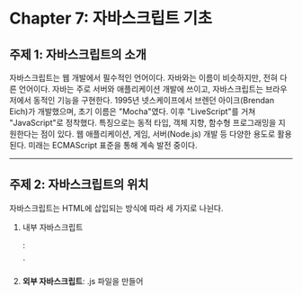 # Chapter 7: 자바스크립트 기초

## 주제 1: 자바스크립트의 소개

자바스크립트는 웹 개발에서 필수적인 언어이다. 자바와는 이름이 비슷하지만, 전혀 다른 언어이다. 자바는 주로 서버와 애플리케이션 개발에 쓰이고, 자바스크립트는 브라우저에서 동적인 기능을 구현한다.
 1995년 넷스케이프에서 브렌던 아이크(Brendan Eich)가 개발했으며, 초기 이름은 "Mocha"였다. 이후 "LiveScript"를 거쳐 "JavaScript"로 정착했다.
 특징으로는 동적 타입, 객체 지향, 함수형 프로그래밍을 지원한다는 점이 있다. 웹 애플리케이션, 게임, 서버(Node.js) 개발 등 다양한 용도로 활용된다. 미래는 ECMAScript 표준을 통해 계속 발전 중이다.

------

## 주제 2: 자바스크립트의 위치

자바스크립트는 HTML에 삽입되는 방식에 따라 세 가지로 나뉜다.

1. 내부 자바스크립트

   : 

   <script>

    태그 안에 직접 작성한다.

   html

   Collapse자동 줄바꿈복사

   `<script>    console.log("내부 자바스크립트이다."); </script>`

2. **외부 자바스크립트**: .js 파일을 만들어 <script src="파일명.js">로 연결한다.

3. **인라인 자바스크립트**: HTML 태그 속성(예: onclick)에 직접 작성한다.

------

## 주제 3: 문장

문장은 자바스크립트 코드의 기본 단위이다. 세미콜론(;)으로 끝난다. 여러 문장을 {}로 묶으면 블록이 된다.
 문자는 UTF-16 문자 집합을 사용하며, 대소문자를 구분한다. 예를 들어, var와 VAR는 다르다.
 주석은 // (한 줄) 또는 /* */ (여러 줄)로 작성한다.

javascript

Collapse자동 줄바꿈복사

```
// 한 줄 주석이다. var x = 10; /* 변수 선언이다. */
```

------

## 주제 4: 변수

변수는 데이터를 저장하는 공간이다. var, let, const 키워드로 선언한다.

- var: 재선언 가능, 함수 스코프이다.
- let: 블록 스코프, 재선언 불가이다.
- const: 상수, 값 변경 불가이다.

javascript

Collapse자동 줄바꿈복사

```
let name = "홍길동"; const PI = 3.14;
```

------

## 주제 5: 데이터 타입

자바스크립트는 다양한 데이터 타입을 지원한다.

- **수치형(number)**: 정수와 실수를 포함한다. 예: 42, 3.14.

- **부울형(boolean)**: true 또는 false이다.

- **문자열(string)**: 텍스트 데이터이다. "hello"나 'hello'로 표현한다.

- 템플릿 리터럴

  : 백틱(

  `

  )을 사용하며 변수 삽입이 가능하다.

  javascript

  Collapse자동 줄바꿈복사

  `let name = "김철수"; console.log(`안녕, ${name}이다.`);`

- **객체형(object)**: 키-값 쌍으로 데이터를 저장한다. 예: { name: "이영희" }.

------

## 주제 6: 연산자

연산자는 데이터를 조작한다.

- **산술 연산자**: +, -, *, /, %이다.
- **할당 연산자**: =, +=, -= 등이다.
- **문자열에서의 +**: 문자열을 연결한다. 예: "안녕" + "하세요".
- **비교 연산자**: ==, ===, <, > 등이다.
- **논리 연산자**: &&(AND), ||(OR), !(NOT)이다.
- **조건 연산자**: 삼항 연산자(?:)이다.
- **연산자 우선순위**: 괄호가 최우선이다.

javascript

Collapse자동 줄바꿈복사

```
let x = 5 + 3 * 2; // 11이다.
```

------

## 주제 7: 자바스크립트 입출력

입출력은 사용자와 상호작용하거나 결과를 보여준다.

- prompt(): 사용자 입력을 받는다.
- confirm(): 확인/취소 대화상자를 띄운다.
- HTML 문서에 쓰기: document.write()이다.
- HTML 요소 접근: document.getElementById()로 한다.
- console.log(): 콘솔에 출력한다.

javascript

Collapse자동 줄바꿈복사

```
let answer = prompt("이름은?"); console.log(answer);
```

------

## 주제 8: 조건문

조건문은 조건에 따라 코드를 실행한다.

- **if-else 문**: 조건이 참일 때와 거짓일 때를 나눈다.
- **연속적인 if 문**: 여러 조건을 순차적으로 확인한다.
- **switch 문**: 값에 따라 분기한다.

javascript

Collapse자동 줄바꿈복사

```
let score = 85; if (score >= 90) {    console.log("A이다."); } else {    console.log("B이다."); }
```

------

## 주제 9: 반복문

반복문은 코드를 반복 실행한다.

- **while 루프**: 조건이 참일 동안 반복한다.
- **for 루프**: 초기값, 조건, 증감을 설정한다.
- **중첩 반복문**: 반복문 안에 반복문이다.
- **do/while 루프**: 최소 한 번 실행한다.
- **break 문**: 반복을 종료한다.
- **continue 문**: 다음 반복으로 넘어간다.

javascript

Collapse자동 줄바꿈복사

```
for (let i = 0; i < 5; i++) {    console.log(i); }
```

------

## 주제 10: 함수

함수는 재사용 가능한 코드 블록이다.

- **인수와 매개변수**: 함수에 데이터를 전달한다.
- **무명 함수**: 이름 없는 함수이다.
- **화살표 함수**: 간결한 문법이다.
- **반환값**: return으로 결과를 돌려준다.
- **지역 변수**: 함수 내에서만 유효하다.
- **전역 변수**: 어디서나 접근 가능하다.

javascript

Collapse자동 줄바꿈복사

```
const add = (a, b) => a + b; console.log(add(2, 3)); // 5이다.
```
